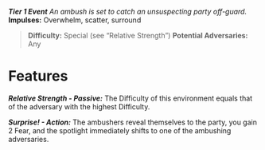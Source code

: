 ***Tier 1 Event***
*An ambush is set to catch an unsuspecting party off-guard.*
**Impulses:** Overwhelm, scatter, surround

> **Difficulty:** Special (see “Relative Strength”)
> **Potential Adversaries:** Any

# Features

***Relative Strength - Passive:*** The Difficulty of this environment equals that of the adversary with the highest Difficulty.

***Surprise! - Action:*** The ambushers reveal themselves to the party, you gain 2 Fear, and the spotlight immediately shifts to one of the ambushing adversaries.
